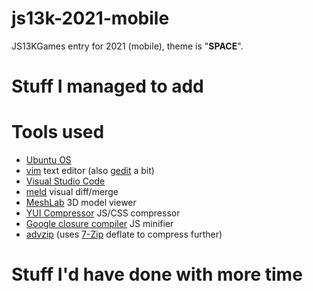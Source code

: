 # js13k-2021-mobile
JS13KGames entry for 2021 (mobile), theme is "**SPACE**".


# Stuff I managed to add

# Tools used
* [Ubuntu OS](https://www.ubuntu.com/)
* [vim](https://github.com/vim) text editor (also [gedit](https://github.com/GNOME/gedit) a bit)
* [Visual Studio Code](https://code.visualstudio.com/)
* [meld](https://github.com/GNOME/meld) visual diff/merge
* [MeshLab](https://github.com/cnr-isti-vclab/meshlab) 3D model viewer
* [YUI Compressor](https://github.com/yui/yuicompressor) JS/CSS compressor
* [Google closure compiler](https://developers.google.com/closure/compiler/docs/gettingstarted_app) JS minifier
* [advzip](https://github.com/amadvance/advancecomp) (uses [7-Zip](https://sourceforge.net/projects/sevenzip/files/7-Zip/) deflate to compress further)

# Stuff I'd have done with more time
